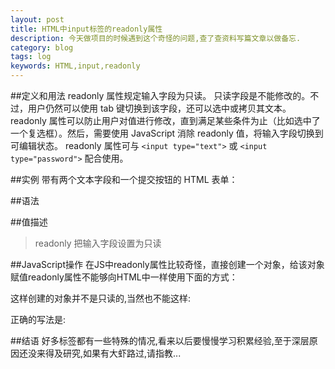 ```yaml
---
layout: post
title: HTML中input标签的readonly属性
description: 今天做项目的时候遇到这个奇怪的问题,查了查资料写篇文章以做备忘.
category: blog
tags: log
keywords: HTML,input,readonly
---
```


##定义和用法
readonly 属性规定输入字段为只读。
只读字段是不能修改的。不过，用户仍然可以使用 tab 键切换到该字段，还可以选中或拷贝其文本。
readonly 属性可以防止用户对值进行修改，直到满足某些条件为止（比如选中了一个复选框）。然后，需要使用 JavaScript 消除 readonly 值，将输入字段切换到可编辑状态。
readonly 属性可与 `<input type="text">` 或 `<input type="password">` 配合使用。

##实例
带有两个文本字段和一个提交按钮的 HTML 表单：
<script type="syntaxhighlighter" class="brush: html; toolbar: false;"><![CDATA[
	<form action="/xxx" method="get">
		Name:<input id="name" type="text" />
		Country:<input type="text" name="country" value="China" readonly="readonly" />
		<input type="submit" value="Submit" />
	</form>
]]></script>
##语法
<script type="syntaxhighlighter" class="brush: html; toolbar: false;"><![CDATA[
	<input readonly="value">
]]></script>
##值描述
>readonly	把输入字段设置为只读

##JavaScript操作
在JS中readonly属性比较奇怪，直接创建一个对象，给该对象赋值readonly属性不能够向HTML中一样使用下面的方式：
<script type="syntaxhighlighter" class="brush: js; toolbar: false;"><![CDATA[
    var nameInput = document.createElement("input");
    nameInput.type = "text";
    nameInput.value = "ttttt";
    nameInput.id = "xy";
    nameInput.readonly="readonly";
]]></script>
这样创建的对象并不是只读的,当然也不能这样:
<script type="syntaxhighlighter" class="brush: js; toolbar: false;"><![CDATA[
    var nameInput = document.getElementById("name");
    nameInput.readonly = "readonly";
]]></script>
正确的写法是:
<script type="syntaxhighlighter" class="brush: js; toolbar: false;"><![CDATA[
    nameInput.readonly = true;
    nameInput.readonly = false;
]]></script>
##结语
好多标签都有一些特殊的情况,看来以后要慢慢学习积累经验,至于深层原因还没来得及研究,如果有大虾路过,请指教...